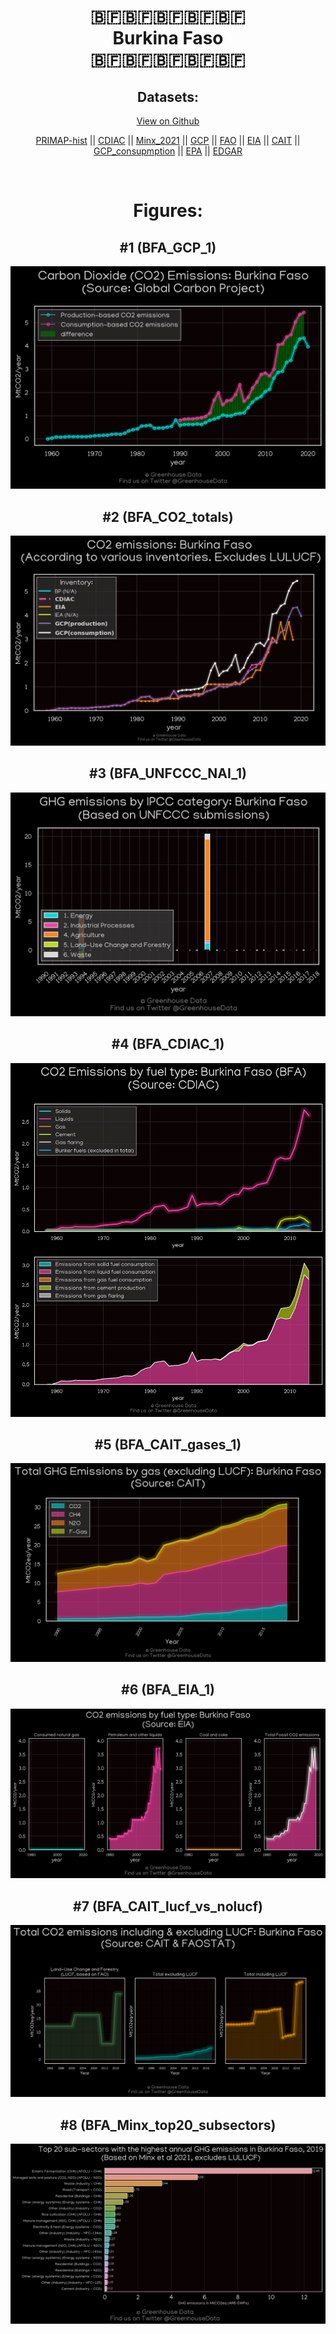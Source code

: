 
<center>
<h1 align="center">
🇧🇫🇧🇫🇧🇫🇧🇫🇧🇫
<br>
Burkina Faso
<br>
🇧🇫🇧🇫🇧🇫🇧🇫🇧🇫
</h1>
<h2>Datasets:</h2>
<p><a href="https://github.com/dquintani/GreenhouseData/tree/master/country_data/BFA_Burkina Faso/data">View on Github</a>
<br></p><p><a href="data/BFA_PRIMAP-hist.csv">PRIMAP-hist</a> || <a href="data/BFA_CDIAC.csv">CDIAC</a> || <a href="data/BFA_Minx_2021.csv">Minx_2021</a> || <a href="data/BFA_GCP.csv">GCP</a> || <a href="data/BFA_FAO.csv">FAO</a> || <a href="data/BFA_EIA.csv">EIA</a> || <a href="data/BFA_CAIT.csv">CAIT</a> || <a href="data/BFA_GCP_consupmption.csv">GCP_consupmption</a> || <a href="data/BFA_EPA.csv">EPA</a> || <a href="data/BFA_EDGAR.csv">EDGAR</a></p><p><br></p>
<h1>Figures:</h1><h2>#1 (BFA_GCP_1)</h2>
<p><img alt="" src="figures/BFA_GCP_1.png" /></p><h2>#2 (BFA_CO2_totals)</h2>
<p><img alt="" src="figures/BFA_CO2_totals.png" /></p><h2>#3 (BFA_UNFCCC_NAI_1)</h2>
<p><img alt="" src="figures/BFA_UNFCCC_NAI_1.png" /></p><h2>#4 (BFA_CDIAC_1)</h2>
<p><img alt="" src="figures/BFA_CDIAC_1.png" /></p><h2>#5 (BFA_CAIT_gases_1)</h2>
<p><img alt="" src="figures/BFA_CAIT_gases_1.png" /></p><h2>#6 (BFA_EIA_1)</h2>
<p><img alt="" src="figures/BFA_EIA_1.png" /></p><h2>#7 (BFA_CAIT_lucf_vs_nolucf)</h2>
<p><img alt="" src="figures/BFA_CAIT_lucf_vs_nolucf.png" /></p><h2>#8 (BFA_Minx_top20_subsectors)</h2>
<p><img alt="" src="figures/BFA_Minx_top20_subsectors.png" /></p>